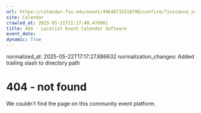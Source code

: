 ```yaml
---
url: https://calendar.fiu.edu/event/49648733318798/confirm/?instance_id=49648733319823&return=https%3A%2F%2Fcalendar.fiu.edu%2Fcalendar%3Fevent_types%255B%255D%3D37290279036119
site: Calendar
crawled_at: 2025-05-21T11:17:40.476081
title: 404 - Localist Event Calendar Software
event_date: 
dynamic: True
---
```

normalized_at: 2025-05-22T17:17:27.886632
normalization_changes: Added trailing slash to directory path

# 404 - not found
We couldn't find the page on this community event platform.
